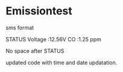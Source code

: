 # Emissiontest

sms format


STATUS
Voltage :12.56V
CO :1.25 ppm

No space after STATUS

updated code with time and date updatation.
